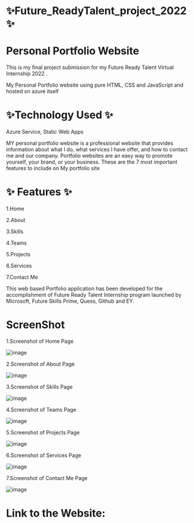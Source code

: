 # ✨Future_ReadyTalent_project_2022 ✨

#  Personal Portfolio Website 

This is my final project submission for my Future Ready Talent Virtual Internship 2022 .

My Personal Portfolio website using pure HTML, CSS and JavaScript and hosted on azure itself

# ✨Technology Used ✨

Azure Service, Static Web Apps

MY personal portfolio website is a professional website that provides information about what I do, what services I have offer, and how to contact me and our company. Portfolio websites are an easy way to promote yourself, your brand, or your business.
These are the 7 most important features to include on My portfolio site 

# ✨ Features ✨

1.Home

2.About

3.Skills

4.Teams

5.Projects

6.Services

7.Contact Me

This web based Portfolio application has been developed for the accomplishment of Future Ready Talent Internship program launched by Microsoft, Future Skills Prime, Quess, Github and EY.

# ScreenShot 

1.Screenshot of Home Page

![image](https://user-images.githubusercontent.com/91557906/183250482-3ca992ac-c113-41ee-9aa2-67377785eae5.png)


2.Screenshot of About Page

![image](https://user-images.githubusercontent.com/91557906/183250645-b10916bf-92fd-4995-b36e-d746f57360bf.png)

3.Screenshot of Skills Page

![image](https://user-images.githubusercontent.com/91557906/183250795-3e99eb92-aa90-4ea4-bf21-ba630c6b6b28.png)


4.Screenshot of Teams Page

![image](https://user-images.githubusercontent.com/91557906/183250861-8a82ee9a-a7b4-4281-a784-580ac45846b8.png)


5.Screenshot of Projects Page

![image](https://user-images.githubusercontent.com/91557906/183250906-257c0fae-3513-4073-a998-3be39712febb.png)


6.Screenshot of Services Page

![image](https://user-images.githubusercontent.com/91557906/183250976-bdddcd37-57fe-4bcb-99a8-6c15a6d7f8da.png)


7.Screenshot of Contact Me Page

![image](https://user-images.githubusercontent.com/91557906/183251018-95d0db3b-ce9f-480c-ab64-69aa12d27003.png)


# Link to the Website:
